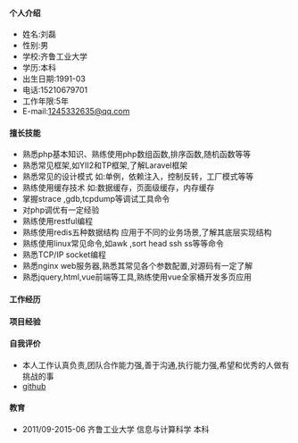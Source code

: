 #### 个人介绍
+ 姓名:刘磊
+ 性别:男
+ 学校:齐鲁工业大学
+ 学历:本科
+ 出生日期:1991-03
+ 电话:15210679701
+ 工作年限:5年
+ E-mail:1245332635@qq.com

#### 擅长技能
+ 熟悉php基本知识、熟练使用php数组函数,排序函数,随机函数等等
+ 熟悉常见框架,如YII2和TP框架,了解Laravel框架
+ 熟悉常见的设计模式 如:单例，依赖注入，控制反转，工厂模式等等
+ 熟练使用缓存技术 如:数据缓存，页面级缓存，内存缓存
+ 掌握strace ,gdb,tcpdump等调试工具命令
+ 对php调优有一定经验
+ 熟练使用restful编程
+ 熟练使用redis五种数据结构 应用于不同的业务场景,了解其底层实现结构
+ 熟练使用linux常见命令,如awk ,sort head ssh ss等等命令
+ 熟悉TCP/IP socket编程
+ 熟悉nginx web服务器,熟悉其常见各个参数配置,对源码有一定了解
+ 熟悉jquery,html,vue前端等工具,熟练使用vue全家桶开发多页应用

#### 工作经历
#### 项目经验
#### 自我评价
+ 本人工作认真负责,团队合作能力强,善于沟通,执行能力强,希望和优秀的人做有挑战的事
+ [github](https://github.com/Gliulei)
#### 教育
+ 2011/09-2015-06  齐鲁工业大学 信息与计算科学 本科